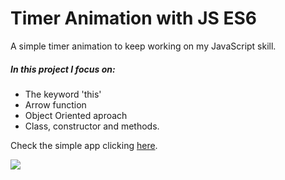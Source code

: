 # Timer Animation with JS ES6

A simple timer animation to keep working on my JavaScript skill.

##### In this project I focus on:
* The keyword 'this'
* Arrow function
* Object Oriented aproach
* Class, constructor and methods.

Check the simple app clicking [here](https://richardbmk.github.io/timerAnimation/).


![](/timer.JPG)

